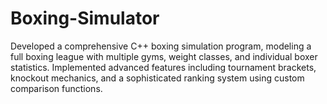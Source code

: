 # Boxing-Simulator
Developed a comprehensive C++ boxing simulation program, modeling a full boxing league with multiple gyms, weight classes, and individual boxer statistics. Implemented advanced features including tournament brackets, knockout mechanics, and a sophisticated ranking system using custom comparison functions.
